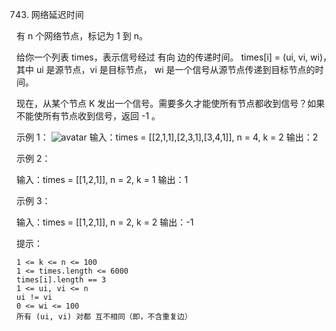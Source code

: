 743. 网络延迟时间

有 n 个网络节点，标记为 1 到 n。

给你一个列表 times，表示信号经过 有向 边的传递时间。 times[i] = (ui, vi, wi)，其中 ui 是源节点，vi 是目标节点， wi 是一个信号从源节点传递到目标节点的时间。

现在，从某个节点 K 发出一个信号。需要多久才能使所有节点都收到信号？如果不能使所有节点收到信号，返回 -1 。



示例 1：
![avatar](https://assets.leetcode.com/uploads/2019/05/23/931_example_1.png)
输入：times = [[2,1,1],[2,3,1],[3,4,1]], n = 4, k = 2
输出：2

示例 2：

输入：times = [[1,2,1]], n = 2, k = 1
输出：1

示例 3：

输入：times = [[1,2,1]], n = 2, k = 2
输出：-1



提示：

    1 <= k <= n <= 100
    1 <= times.length <= 6000
    times[i].length == 3
    1 <= ui, vi <= n
    ui != vi
    0 <= wi <= 100
    所有 (ui, vi) 对都 互不相同（即，不含重复边）

